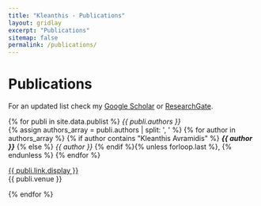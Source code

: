 ```yaml
---
title: "Kleanthis - Publications"
layout: gridlay
excerpt: "Publications"
sitemap: false
permalink: /publications/
---
```


# Publications

For an updated list check my [Google Scholar](https://scholar.google.com/citations?user=mxLN1rUAAAAJ&hl=el) or [ResearchGate](https://www.researchgate.net/profile/Kleanthis_Avramidis).

{% for publi in site.data.publist %}
  <em>{{ publi.authors }} </em><br />
  {% assign authors_array = publi.authors | split: ', ' %}
  {% for author in authors_array %}
    {% if author contains "Kleanthis Avramidis" %}
      <em><strong>{{ author }}</strong></em>
    {% else %}
      <em>{{ author }}</em>
    {% endif %}{% unless forloop.last %}, {% endunless %}
  {% endfor %}
  
  <a href="{{ publi.link.url }}">{{ publi.link.display }}</a><br />
  {{ publi.venue }}

{% endfor %}
